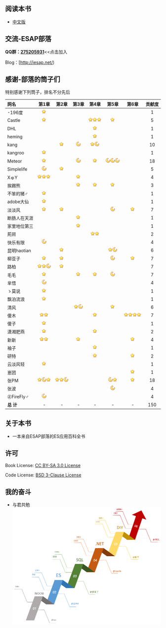 ## 阅读本书
- [中文版](/zh/preface.md)
 
## 交流-ESAP部落
**QQ群：[275205931](http://shang.qq.com/wpa/qunwpa?idkey=8065d28ea0b39649052de5d2aeab377014d268a5a9fa7463d4873b205233aaff)**<<点击加入

Blog：[http://iesap.net/) 

## 感谢-部落的筒子们
特别感谢下列筒子，排名不分先后  

|网名|第1章|第2章|第3章|第4章|第5章|第6章|贡献度|
|:----|:--:|:--:|:--:|:--:|:--:|:--:|:--:|
|-196度	|![1.3][c]| | | | | |1|
|Castle	|![1.5][c]| | |![4.3,][c]![4.4,][c]![4.5][c]|![5.6][c]| |5|
|DHL	| | | |![4.1][c]| | |1|
|heming	| | | |![4.2][c]| | |1|
|kang	| |![2.2][c]|![3.1][b]|![4.3,][c]![4.11][b]| | |10|
|kangroo|![1.3][c]| | | | | |1|
|Meteor	|![1.3][c]| |![3.9][b]|![4.7][c]|![5.2,][b]![5.3,][b]![5.11][b]| |18|
|Simplelife|![1.6][b]|![2.1][c]| | | | |5|
|XゅY	|![1.2,][c]![1.3,][c]![1.4][c]| |![3.2][c]| | | |4|
|挨踢熊	| | |![3.1][c]|![4.11][c]|![5.4][c]| |3|
|不笨的猪♂|![1.3][c]| | | | | |1|
|adobe大仙|![1.3][c]| | | | | |1|
|淡淡风	|![1.4][c]|![2.2][c]| | |![5.5][b]|![6.1][c]|7|
|断肠人在天涯	| | |![3.0][c]| | | |1|
|家里地位第三| | |![3.2][c]| | | |1|
|荊喌	| | | |![4.11,][c]![4.11][c]| | |2|
|快乐有限|![1.7][b]| | | | | |4|
|昆明haotian| |![2.8][c]| | |![5.7,][c]![5.9][b]| |6|
|柳亚子	|![1.4][c]|![2.2][c]| | |![5.8][b]|![6.2][c]|7|
|路柏	|![1.3,][c]![1.4,][c]![1.8][b]|![2.7][c]| | | | |7|
|毛毛	|![1.1][c]| |![3.3][c]|![4.8][c]|![5.1][b]| |7|
|芈悟	|![1.3][b]| | | | | |4|
|ゝ莫说	|![1.3][c]| | | | | |1|
|飘泊流浪	|![1.3][c]| | | | | |1|
|清风	| | |![3.1,][c]![3.6][b]| |![5.1][c]| |6|
|傻木	|![1.2,][c]![1.3][c]| | |![4.9][c]| |![6.3,][c]![6.4,][c]![6.5,][c]![6.6][c]|7|
|傻子	|![1.3][c]| | | | | |1|
|潇湘肥燕|![1.2][c]| | |![4.12][c]| | |2|
|新新	|![1.3,][c]![1.7][c]| |![3.5][c]| | |![6.1][c]|4|
|袖子	| | | |![4.11][c]| | |1|
|研特	| | | |![4.9][c]| |![6.1][c]|2|
|云淡风轻	|![1.4][c]| | | | | |1|
|崽团	| | | | | |![6.7][c]|1|
|张PM	|![1.2,][c]![1.3,][b]![1.4][c]|![2.2,][c]![2.3,][c]![2.8][b]| | |![5.2,][b]![5.7][c]|![6.1][c]|18|
|张波| | | | |![5.12][b]| |4|
|㊣FireFly♂|![1.2][b]| | | | | |4|
|**总 计**|-|-|-|-|-|-|150|

[c]:zh/images/c.png "+1"
[b]:zh/images/b.png "+4"
[a]:zh/images/a.png "+16"
[s]:zh/images/s.png "+64"

## 关于本书
* 一本来自ESAP部落的ES应用百科全书 
 
## 许可
Book License: [CC BY-SA 3.0 License](http://creativecommons.org/licenses/by-sa/3.0/)

Code License: [BSD 3-Clause License](LICENSE.md)

## 我的奋斗
* 与君共勉
![](zh/images/1.0.png)
